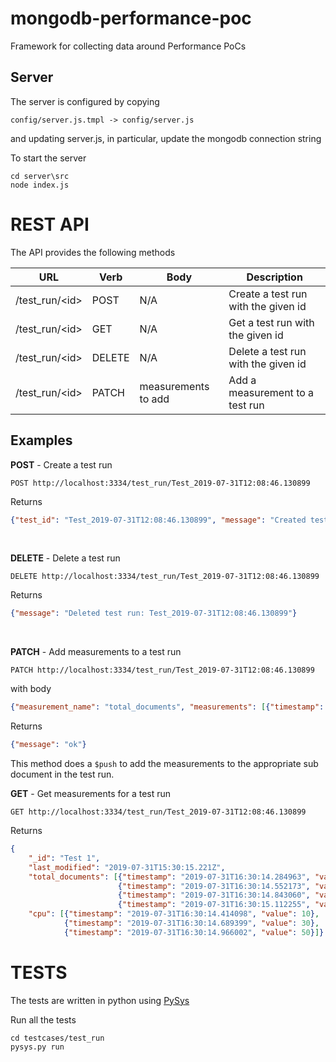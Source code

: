 # mongodb-performance-poc
Framework for collecting data around Performance PoCs

## Server ##

The server is configured by copying 

```config/server.js.tmpl -> config/server.js```

and updating server.js, in particular, update the mongodb connection string

To start the server

```
cd server\src
node index.js
```

# REST API #

The API provides the following methods

| URL  | Verb | Body  | Description  |
|---|---|---|---|
|  /test_run/\<id\> | POST | N/A | Create a test run with the given id  |
|  /test_run/\<id\> | GET | N/A | Get a test run with the given id  |
|  /test_run/\<id\> | DELETE | N/A | Delete a test run with the given id  |
|  /test_run/\<id\> | PATCH | measurements to add | Add a measurement to a test run  |

## Examples ##
__POST__ - Create a test run

```
POST http://localhost:3334/test_run/Test_2019-07-31T12:08:46.130899
```
Returns
```json
{"test_id": "Test_2019-07-31T12:08:46.130899", "message": "Created test run: Test_2019-07-31T12:08:46.130899"}
```

<br/>

__DELETE__ - Delete a test run

```
DELETE http://localhost:3334/test_run/Test_2019-07-31T12:08:46.130899
```
Returns
```json
{"message": "Deleted test run: Test_2019-07-31T12:08:46.130899"}
```

<br/>

__PATCH__ - Add measurements to a test run

```
PATCH http://localhost:3334/test_run/Test_2019-07-31T12:08:46.130899
```
with body
```json
{"measurement_name": "total_documents", "measurements": [{"timestamp": "2019-07-31T16:25:27.465980", "value": 40}]}
```

Returns
```json
{"message": "ok"}
```

This method does a ```$push``` to add the measurements to the appropriate sub document in the test run.
<br/>

__GET__ - Get measurements for a test run

```
GET http://localhost:3334/test_run/Test_2019-07-31T12:08:46.130899
```

Returns
```json
{
    "_id": "Test 1", 
    "last_modified": "2019-07-31T15:30:15.221Z", 
    "total_documents": [{"timestamp": "2019-07-31T16:30:14.284963", "value": 0}, 
                        {"timestamp": "2019-07-31T16:30:14.552173", "value": 20}, 
                        {"timestamp": "2019-07-31T16:30:14.843060", "value": 40}, 
                        {"timestamp": "2019-07-31T16:30:15.112255", "value": 60}], 
    "cpu": [{"timestamp": "2019-07-31T16:30:14.414098", "value": 10}, 
            {"timestamp": "2019-07-31T16:30:14.689399", "value": 30}, 
            {"timestamp": "2019-07-31T16:30:14.966002", "value": 50}]}
```

# TESTS #

The tests are written in python using [PySys](https://github.com/pysys-test/pysys-test)

Run all the tests 

```
cd testcases/test_run
pysys.py run
```
